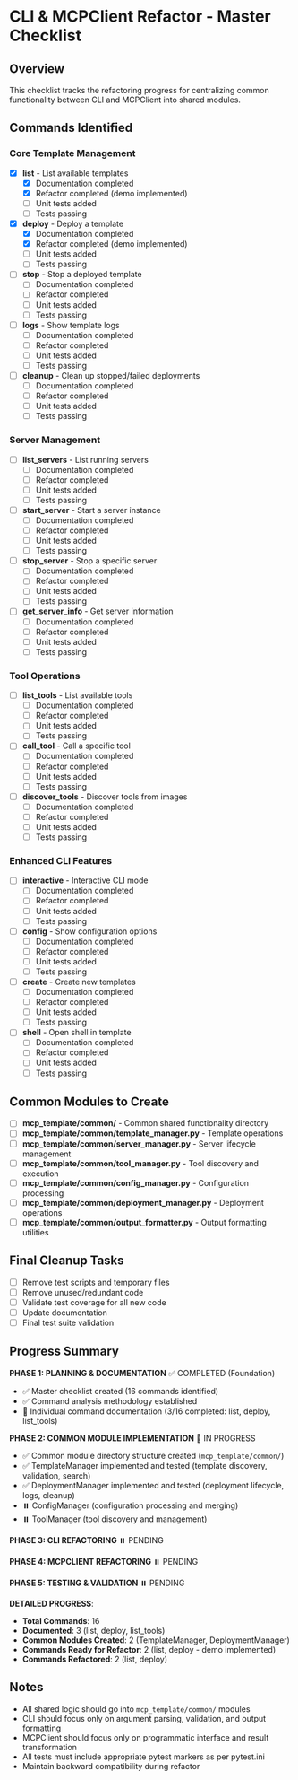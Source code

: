 # CLI & MCPClient Refactor - Master Checklist

## Overview
This checklist tracks the refactoring progress for centralizing common functionality between CLI and MCPClient into shared modules.

## Commands Identified

### Core Template Management
- [x] **list** - List available templates
  - [x] Documentation completed
  - [x] Refactor completed (demo implemented)
  - [ ] Unit tests added
  - [ ] Tests passing

- [x] **deploy** - Deploy a template
  - [x] Documentation completed
  - [x] Refactor completed (demo implemented)
  - [ ] Unit tests added
  - [ ] Tests passing

- [ ] **stop** - Stop a deployed template
  - [ ] Documentation completed
  - [ ] Refactor completed
  - [ ] Unit tests added
  - [ ] Tests passing

- [ ] **logs** - Show template logs
  - [ ] Documentation completed
  - [ ] Refactor completed
  - [ ] Unit tests added
  - [ ] Tests passing

- [ ] **cleanup** - Clean up stopped/failed deployments
  - [ ] Documentation completed
  - [ ] Refactor completed
  - [ ] Unit tests added
  - [ ] Tests passing

### Server Management
- [ ] **list_servers** - List running servers
  - [ ] Documentation completed
  - [ ] Refactor completed
  - [ ] Unit tests added
  - [ ] Tests passing

- [ ] **start_server** - Start a server instance
  - [ ] Documentation completed
  - [ ] Refactor completed
  - [ ] Unit tests added
  - [ ] Tests passing

- [ ] **stop_server** - Stop a specific server
  - [ ] Documentation completed
  - [ ] Refactor completed
  - [ ] Unit tests added
  - [ ] Tests passing

- [ ] **get_server_info** - Get server information
  - [ ] Documentation completed
  - [ ] Refactor completed
  - [ ] Unit tests added
  - [ ] Tests passing

### Tool Operations
- [ ] **list_tools** - List available tools
  - [ ] Documentation completed
  - [ ] Refactor completed
  - [ ] Unit tests added
  - [ ] Tests passing

- [ ] **call_tool** - Call a specific tool
  - [ ] Documentation completed
  - [ ] Refactor completed
  - [ ] Unit tests added
  - [ ] Tests passing

- [ ] **discover_tools** - Discover tools from images
  - [ ] Documentation completed
  - [ ] Refactor completed
  - [ ] Unit tests added
  - [ ] Tests passing

### Enhanced CLI Features
- [ ] **interactive** - Interactive CLI mode
  - [ ] Documentation completed
  - [ ] Refactor completed
  - [ ] Unit tests added
  - [ ] Tests passing

- [ ] **config** - Show configuration options
  - [ ] Documentation completed
  - [ ] Refactor completed
  - [ ] Unit tests added
  - [ ] Tests passing

- [ ] **create** - Create new templates
  - [ ] Documentation completed
  - [ ] Refactor completed
  - [ ] Unit tests added
  - [ ] Tests passing

- [ ] **shell** - Open shell in template
  - [ ] Documentation completed
  - [ ] Refactor completed
  - [ ] Unit tests added
  - [ ] Tests passing

## Common Modules to Create
- [ ] **mcp_template/common/** - Common shared functionality directory
- [ ] **mcp_template/common/template_manager.py** - Template operations
- [ ] **mcp_template/common/server_manager.py** - Server lifecycle management
- [ ] **mcp_template/common/tool_manager.py** - Tool discovery and execution
- [ ] **mcp_template/common/config_manager.py** - Configuration processing
- [ ] **mcp_template/common/deployment_manager.py** - Deployment operations
- [ ] **mcp_template/common/output_formatter.py** - Output formatting utilities

## Final Cleanup Tasks
- [ ] Remove test scripts and temporary files
- [ ] Remove unused/redundant code
- [ ] Validate test coverage for all new code
- [ ] Update documentation
- [ ] Final test suite validation

## Progress Summary

**PHASE 1: PLANNING & DOCUMENTATION** ✅ COMPLETED (Foundation)
- ✅ Master checklist created (16 commands identified)
- ✅ Command analysis methodology established
- 🔄 Individual command documentation (3/16 completed: list, deploy, list_tools)

**PHASE 2: COMMON MODULE IMPLEMENTATION** 🔄 IN PROGRESS
- ✅ Common module directory structure created (`mcp_template/common/`)
- ✅ TemplateManager implemented and tested (template discovery, validation, search)
- ✅ DeploymentManager implemented and tested (deployment lifecycle, logs, cleanup)
- ⏸️ ConfigManager (configuration processing and merging)
- ⏸️ ToolManager (tool discovery and management)

**PHASE 3: CLI REFACTORING** ⏸️ PENDING

**PHASE 4: MCPCLIENT REFACTORING** ⏸️ PENDING

**PHASE 5: TESTING & VALIDATION** ⏸️ PENDING

**DETAILED PROGRESS**:
- **Total Commands**: 16
- **Documented**: 3 (list, deploy, list_tools)
- **Common Modules Created**: 2 (TemplateManager, DeploymentManager)
- **Commands Ready for Refactor**: 2 (list, deploy - demo implemented)
- **Commands Refactored**: 2 (list, deploy)

## Notes
- All shared logic should go into `mcp_template/common/` modules
- CLI should focus only on argument parsing, validation, and output formatting
- MCPClient should focus only on programmatic interface and result transformation
- All tests must include appropriate pytest markers as per pytest.ini
- Maintain backward compatibility during refactor
